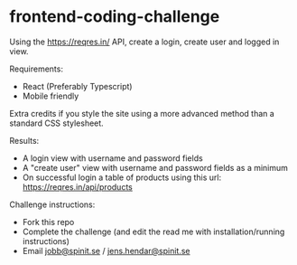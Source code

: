 # frontend-coding-challenge

Using the https://reqres.in/ API, create a login, create user and logged in view.

Requirements:
- React (Preferably Typescript)
- Mobile friendly

Extra credits if you style the site using a more advanced method than a standard CSS stylesheet.

Results:
- A login view with username and password fields
- A "create user" view with username and password fields as a minimum
- On successful login a table of products using this url: https://reqres.in/api/products


Challenge instructions:
- Fork this repo
- Complete the challenge (and edit the read me with installation/running instructions)
- Email jobb@spinit.se / jens.hendar@spinit.se
